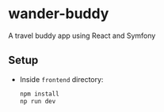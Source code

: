 # wander-buddy
A travel buddy app using React and Symfony


## Setup

- Inside `frontend` directory:
    ```bash
    npm install
    np run dev
    ```

